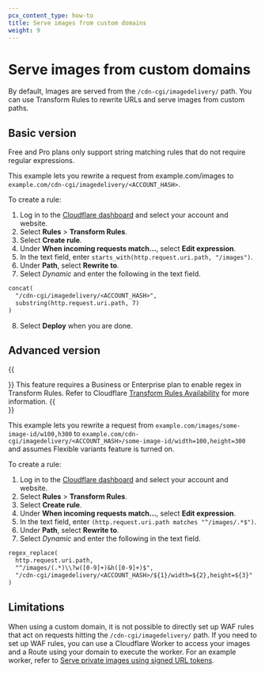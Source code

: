 ```yaml
---
pcx_content_type: how-to
title: Serve images from custom domains
weight: 9
---
```


# Serve images from custom domains

By default, Images are served from the `/cdn-cgi/imagedelivery/` path. You can use Transform Rules to rewrite URLs and serve images from custom paths.

## Basic version

Free and Pro plans only support string matching rules that do not require regular expressions.

This example lets you rewrite a request from example.com/images to `example.com/cdn-cgi/imagedelivery/<ACCOUNT_HASH>`.

To create a rule:

1. Log in to the [Cloudflare dashboard](https://dash.cloudflare.com/login) and select your account and website.
2. Select **Rules** > **Transform Rules**.
3. Select **Create rule**.
4. Under **When incoming requests match...**, select **Edit expression**.
5. In the text field, enter `starts_with(http.request.uri.path, "/images")`.
6. Under **Path**, select **Rewrite to**.
7. Select *Dynamic* and enter the following in the text field.

```txt
concat(
  "/cdn-cgi/imagedelivery/<ACCOUNT_HASH>",
  substring(http.request.uri.path, 7)
)
```

8. Select **Deploy** when you are done.

## ​​Advanced version

{{<Aside type="note">}}
This feature requires a Business or Enterprise plan to enable regex in Transform Rules. Refer to Cloudflare [Transform Rules Availability](/rules/transform/#availability) for more information.
{{</Aside>}}

This example lets you rewrite a request from `example.com/images/some-image-id/w100,h300` to `example.com/cdn-cgi/imagedelivery/<ACCOUNT_HASH>/some-image-id/width=100,height=300` and assumes Flexible variants feature is turned on.

To create a rule:

1. Log in to the [Cloudflare dashboard](https://dash.cloudflare.com/login) and select your account and website.
2. Select **Rules** > **Transform Rules**.
3. Select **Create rule**.
4. Under **When incoming requests match...**, select **Edit expression**.
5. In the text field, enter `(http.request.uri.path matches "^/images/.*$")`.
6. Under **Path**, select **Rewrite to**.
7. Select *Dynamic* and enter the following in the text field.

```txt
regex_replace(
  http.request.uri.path,
  "^/images/(.*)\\?w([0-9]+)&h([0-9]+)$",
  "/cdn-cgi/imagedelivery/<ACCOUNT_HASH>/${1}/width=${2},height=${3}"
)
```

## Limitations

When using a custom domain, it is not possible to directly set up WAF rules that act on requests hitting the `/cdn-cgi/imagedelivery/` path. If you need to set up WAF rules, you can use a Cloudflare Worker to access your images and a Route using your domain to execute the worker. For an example worker, refer to [Serve private images using signed URL tokens](/images/serve-images/serve-private-images/).
